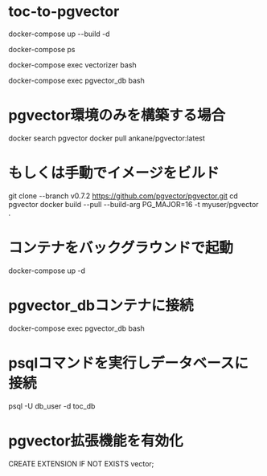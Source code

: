 # toc-to-pgvector

docker-compose up --build -d

docker-compose ps

docker-compose exec vectorizer bash

docker-compose exec pgvector_db bash


# pgvector環境のみを構築する場合
docker search pgvector
docker pull ankane/pgvector:latest

# もしくは手動でイメージをビルド
git clone --branch v0.7.2 https://github.com/pgvector/pgvector.git
cd pgvector
docker build --pull --build-arg PG_MAJOR=16 -t myuser/pgvector .


# コンテナをバックグラウンドで起動
docker-compose up -d

# pgvector_dbコンテナに接続
docker-compose exec pgvector_db bash

# psqlコマンドを実行しデータベースに接続
psql -U db_user -d toc_db

# pgvector拡張機能を有効化
CREATE EXTENSION IF NOT EXISTS vector;


